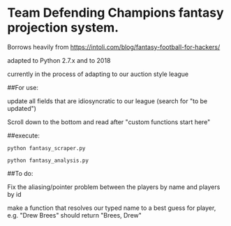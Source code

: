 # Team Defending Champions fantasy projection system. 

Borrows heavily from https://intoli.com/blog/fantasy-football-for-hackers/

adapted to Python 2.7.x and to 2018

currently in the process of adapting to our auction style league

##For use:
	
update all fields that are idiosyncratic to our league (search for "to be updated")

Scroll down to the bottom and read after "custom functions start here"

##execute:

`python fantasy_scraper.py`

`python fantasy_analysis.py`

##To do:

Fix the aliasing/pointer problem between the players by name and players by id

make a function that resolves our typed name to a best guess for player, e.g. "Drew Brees" should return "Brees, Drew"
